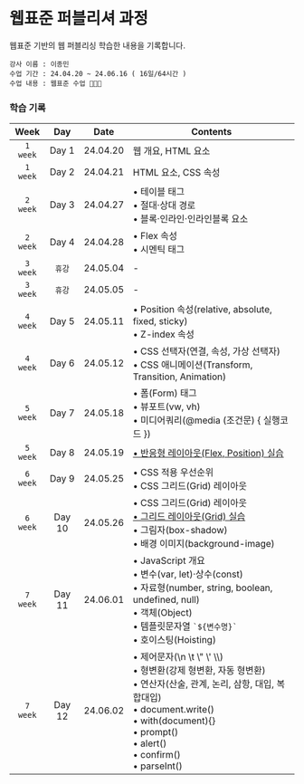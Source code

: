 # 웹표준 퍼블리셔 과정
웹표준 기반의 웹 퍼블리싱 학습한 내용을 기록합니다.

    강사 이름 : 이종민
    수업 기간 : 24.04.20 ~ 24.06.16 ( 16일/64시간 )
    수업 내용 : 웹표준 수업 👩🏻‍💻


### 학습 기록 

| Week | Day | Date | Contents |
|:----:|:---:|:----:|------|
|`1 week`| Day 1 | 24.04.20 | 웹 개요, HTML 요소 |
|`1 week`| Day 2 | 24.04.21 | HTML 요소, CSS 속성 |
|`2 week`| Day 3 | 24.04.27 | • 테이블 태그 <br>• 절대·상대 경로 <br>• 블록·인라인·인라인블록 요소 |
|`2 week`| Day 4 | 24.04.28 | • Flex 속성 <br>• 시멘틱 태그 |
|`3 week`| `휴강` | 24.05.04 | - |
|`3 week`| `휴강` | 24.05.05 | - |
|`4 week`| Day 5 | 24.05.11 | • Position 속성(relative, absolute, fixed, sticky) <br>• Z-index 속성 |
|`4 week`| Day 6 | 24.05.12 | • CSS 선택자(연결, 속성, 가상 선택자) <br>• CSS 애니메이션(Transform, Transition, Animation) |
|`5 week`| Day 7 | 24.05.18 | • 폼(Form) 태그 <br>• 뷰포트(vw, vh) <br>• 미디어쿼리(@media (조건문) { 실행코드 }) |
|`5 week`| Day 8 | 24.05.19 | [• 반응형 레이아웃(Flex, Position) 실습](https://github.com/KwonSsohyun/FED_Publish_2024/issues/1) |
|`6 week`| Day 9 | 24.05.25 | • CSS 적용 우선순위 <br>• CSS 그리드(Grid) 레이아웃 |
|`6 week`| Day 10 | 24.05.26 | • CSS 그리드(Grid) 레이아웃 <br>[• 그리드 레이아웃(Grid) 실습](https://github.com/KwonSsohyun/FED_Publish_2024/issues/2) <br>• 그림자(box-shadow) <br>• 배경 이미지(background-image) |
|`7 week`| Day 11 | 24.06.01 | • JavaScript 개요 <br>• 변수(var, let)·상수(const) <br>• 자료형(number, string, boolean, undefined, null) <br>• 객체(Object) <br>• 템플릿문자열 <code>\`${변수명}\`</code> <br>• 호이스팅(Hoisting) |
|`7 week`| Day 12 | 24.06.02 | • 제어문자(\n \t \\" \\' \\\\) <br>• 형변환(강제 형변환, 자동 형변환) <br>• 연산자(산술, 관계, 논리, 삼항, 대입, 복합대입) <br>• document.write() <br>• with(document){} <br>• prompt() <br>• alert() <br>• confirm() <br>• parseInt() |
